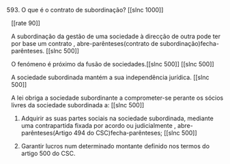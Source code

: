 593.  O que é o contrato de subordinação?
[[slnc 1000]]

[[rate 90]]

A subordinação  da gestão de uma  sociedade à direcção de outra pode ter por  base um  contrato
, abre-parênteses(contrato  de  subordinação)fecha-parênteses.
[[slnc 500]]

O  fenómeno  é  próximo  da  fusão  de  sociedades.[[slnc 500]]
[[slnc 500]]


A  sociedade subordinada  mantém  a sua independência  jurídica.
[[slnc 500]]

A lei  obriga  a sociedade subordinante  a comprometer-se  perante  os sócios livres  da sociedade subordinada  a:
[[slnc 500]]

1)  Adquirir  as suas partes sociais na  sociedade subordinada,  mediante  uma  contrapartida fixada  por  acordo ou judicialmente  , abre-parênteses(Artigo 494  do CSC)fecha-parênteses;
[[slnc 500]]

2)  Garantir  lucros num  determinado  montante definido  nos termos  do artigo 500  do CSC.
